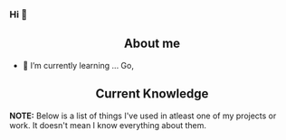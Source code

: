 ### Hi 👋

<h2 align="center">About me</h2>

- 🌱 I’m currently learning ... Go, 

<h2 align="center">Current Knowledge</h2>

**NOTE:** Below is a list of things I've used in atleast one of my projects or work. It doesn't mean I know everything about them.

<!--
**EKOISMYLOVE/EKOISMYLOVE** is a ✨ _special_ ✨ repository because its `README.md` (this file) appears on your GitHub profile.

Here are some ideas to get you started:

- 🔭 I’m currently working on ...
- 🌱 I’m currently learning ...
- 👯 I’m looking to collaborate on ...
- 🤔 I’m looking for help with ...
- 💬 Ask me about ...
- 📫 How to reach me: ...
- 😄 Pronouns: ...
- ⚡ Fun fact: ...
-->
